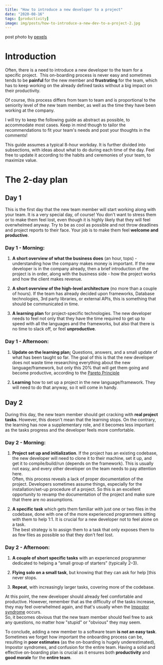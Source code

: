 ```yaml
---
title: "How to introduce a new developer to a project"
date: "2020-08-16"
tags: [productivity]
image: img/posts/how-to-introduce-a-new-dev-to-a-project-2.jpg
---
```


 post photo by [pexels](https://www.pexels.com/)

# Introduction

Often, there is a need to introduce a new developer to the team for a specific project. 
This on-boarding process is never easy and sometimes tends to be **painful** for the new member and **frustrating** for the team, which has to keep working on the already defined tasks without a big impact on their productivity.

Of course, this process differs from team to team and is proportional to the seniority level of the new team member, as well as the time they have been working at the company.

I will try to keep the following guide as abstract as possible, to accommodate most cases. Keep in mind though to tailor the recommendations to fit your team's needs and post your thoughts in the comments!

This guide assumes a typical 8-hour workday. It is further divided into subsections, with ideas about what to do during each time of the day. Feel free to update it according to the habits and ceremonies of your team, to maximize value.

# The 2-day plan

## Day 1

This is the first day that the new team member will start working along with your team. It is a very special day, of course!
You don't want to stress them or to make them feel lost, even though it is highly likely that they will feel overwhelmed anyway.
Try to be as cool as possible and not throw deadlines and project reports to their face.
Your job is to make them feel **welcome and productive**.

### Day 1 - Morning:

1. **A short overview of what the business does** (an hour, tops) - understanding how the company makes money is important. If the new developer is in the company already, then a brief introduction of the project is in order, along with the business side - how the project works and how the client makes revenue.

2. **A short overview of the high-level architecture** (no more than a couple of hours). If the team has already decided upon frameworks, Database technologies, 3rd party libraries, or external APIs, this is something that should be communicated in time.

3. **A learning plan** for project-specific technologies. The new developer needs to feel not only that they have the time required to get up to speed with all the languages and the frameworks, but also that there is no time to slack off, or feel **unproductive**.

### Day 1 - Afternoon:
1. **Update on the learning plan;** Questions, answers, and a small update of what has been taught so far. The goal of this is that the new developer does not waste time researching everything about the new language/framework, but only this 20% that will get them going and become productive, according to the [Pareto Principle](https://en.wikipedia.org/wiki/Pareto_principle)

2. **Learning** how to set up a project in the new language/framework. They will need to do that anyway, so it will come in handy.

## Day 2

During this day, the new team member should get cracking with **real project tasks**. However, this doesn't mean that the learning stops. On the contrary, the learning has now a supplementary role, and it becomes less important as the tasks progress and the developer feels more comfortable.

### Day 2 - Morning:
1. **Project set up and initialization**. If the project has an existing codebase, the new developer will need to clone it to their machine, set it up, and get it to compile/build/run (depends on the framework). This is usually not easy, and every other developer on the team needs to pay attention here.<br>
Often, this process reveals a lack of proper documentation of the project. Developers sometimes assume things, especially for the installation/set-up procedure of a project. So this is an excellent opportunity to revamp the documentation of the project and make sure that there are no assumptions.

2. **A specific task** which gets them familiar with just one or two files in the codebase, done with one of the more experienced programmers sitting with them to help 1:1. It is crucial for a new developer not to feel alone on a task.<br>The best strategy is to assign them to a task that only exposes them to as few files as possible so that they don't feel lost.

### Day 2 - Afternoon:
1. **A couple of short specific tasks** with an experienced programmer dedicated to helping a “small group of starters” (typically 2–3).

2. **Flying solo on a small task**, but knowing that they can ask for help [this never stops.

3. **Repeat**, with increasingly larger tasks, covering more of the codebase.


At this point, the new developer should already feel comfortable and productive. However, remember that as the difficulty of the tasks increase, they may feel overwhelmed again, and that's usually when the [Impostor syndrome](https://en.wikipedia.org/wiki/Impostor_syndrome) occurs.<br>So, it becomes obvious that the new team member should feel free to ask any questions, no matter how "stupid" or "obvious" they may seem.


To conclude, adding a new member to a software team **is not an easy task**. Sometimes we forget how important the onboarding process can be, resulting in **poor estimates** (as the on-boarding is hugely underestimated), Impostor syndromes, and confusion for the entire team.
Having a solid and effective on-boarding plan is crucial as it ensures both **productivity** and **good morale** for the **entire team**.
